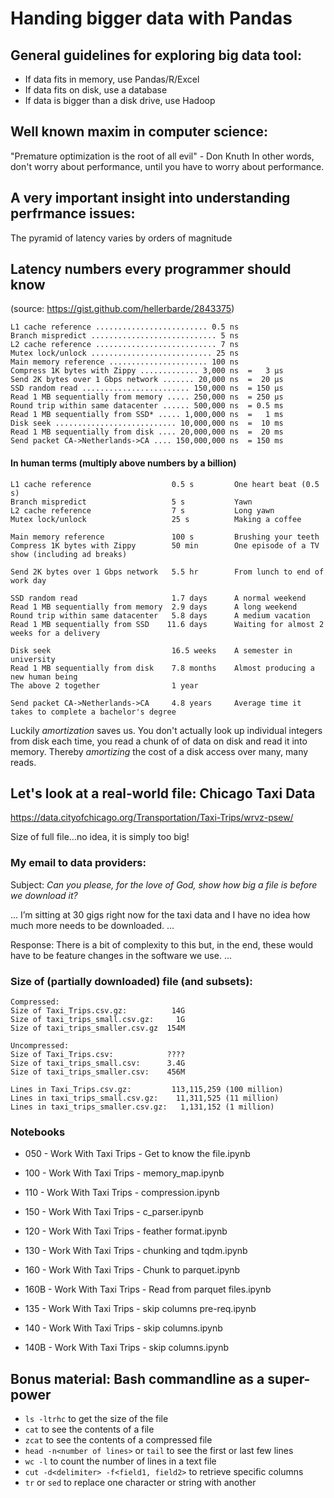# Handing bigger data with Pandas

## General guidelines for exploring big data tool:
* If data fits in memory, use Pandas/R/Excel
* If data fits on disk, use a database
* If data is bigger than a disk drive, use Hadoop

## Well known maxim in computer science:
"Premature optimization is the root of all evil" - Don Knuth
In other words, don't worry about performance, until you have to worry about performance.

## A very important insight into understanding perfrmance issues: 
The pyramid of latency varies by orders of magnitude

## Latency numbers every programmer should know
(source: https://gist.github.com/hellerbarde/2843375)

```
L1 cache reference ......................... 0.5 ns
Branch mispredict ............................ 5 ns
L2 cache reference ........................... 7 ns
Mutex lock/unlock ........................... 25 ns
Main memory reference ...................... 100 ns             
Compress 1K bytes with Zippy ............. 3,000 ns  =   3 µs
Send 2K bytes over 1 Gbps network ....... 20,000 ns  =  20 µs
SSD random read ........................ 150,000 ns  = 150 µs
Read 1 MB sequentially from memory ..... 250,000 ns  = 250 µs
Round trip within same datacenter ...... 500,000 ns  = 0.5 ms
Read 1 MB sequentially from SSD* ..... 1,000,000 ns  =   1 ms
Disk seek ........................... 10,000,000 ns  =  10 ms
Read 1 MB sequentially from disk .... 20,000,000 ns  =  20 ms
Send packet CA->Netherlands->CA .... 150,000,000 ns  = 150 ms
```

#### In human terms (multiply above numbers by a billion)

```
L1 cache reference                  0.5 s         One heart beat (0.5 s)
Branch mispredict                   5 s           Yawn
L2 cache reference                  7 s           Long yawn
Mutex lock/unlock                   25 s          Making a coffee

Main memory reference               100 s         Brushing your teeth
Compress 1K bytes with Zippy        50 min        One episode of a TV show (including ad breaks)

Send 2K bytes over 1 Gbps network   5.5 hr        From lunch to end of work day

SSD random read                     1.7 days      A normal weekend
Read 1 MB sequentially from memory  2.9 days      A long weekend
Round trip within same datacenter   5.8 days      A medium vacation
Read 1 MB sequentially from SSD    11.6 days      Waiting for almost 2 weeks for a delivery

Disk seek                           16.5 weeks    A semester in university
Read 1 MB sequentially from disk    7.8 months    Almost producing a new human being
The above 2 together                1 year

Send packet CA->Netherlands->CA     4.8 years     Average time it takes to complete a bachelor's degree
```
Luckily _amortization_ saves us. You don't actually look up individual integers from disk each time, you read a chunk of of data on disk and read it into memory. Thereby _amortizing_ the cost of a disk access over many, many reads.

## Let's look at a real-world file: Chicago Taxi Data
https://data.cityofchicago.org/Transportation/Taxi-Trips/wrvz-psew/

Size of full file...no idea, it is simply too big!

### My email to data providers:

Subject: *Can you please, for the love of God, show how big a file is before we download it?*

...
I’m sitting at 30 gigs right now for the taxi data and I have no idea how much more needs to be downloaded.
...

Response:
There is a bit of complexity to this but, in the end, these would have to be feature changes in the software we use. ...

### Size of (partially downloaded) file (and subsets):

```
Compressed:
Size of Taxi_Trips.csv.gz:          14G
Size of taxi_trips_small.csv.gz:     1G
Size of taxi_trips_smaller.csv.gz  154M

Uncompressed:
Size of Taxi_Trips.csv:            ????
Size of taxi_trips_small.csv:      3.4G
Size of taxi_trips_smaller.csv:    456M

Lines in Taxi_Trips.csv.gz:         113,115,259 (100 million)
Lines in taxi_trips_small.csv.gz:    11,311,525 (11 million)
Lines in taxi_trips_smaller.csv.gz:   1,131,152 (1 million)
```

### Notebooks

* 050 - Work With Taxi Trips - Get to know the file.ipynb
* 100 - Work With Taxi Trips - memory_map.ipynb
* 110 - Work With Taxi Trips - compression.ipynb
* 150 - Work With Taxi Trips - c_parser.ipynb

* 120 - Work With Taxi Trips - feather format.ipynb
* 130 - Work With Taxi Trips - chunking and tqdm.ipynb
* 160 - Work With Taxi Trips - Chunk to parquet.ipynb
* 160B - Work With Taxi Trips - Read from parquet files.ipynb

* 135 - Work With Taxi Trips - skip columns pre-req.ipynb
* 140 - Work With Taxi Trips - skip columns.ipynb
* 140B - Work With Taxi Trips - skip columns.ipynb

## Bonus material: Bash commandline as a super-power
* `ls -ltrhc` to get the size of the file
* `cat` to see the contents of a file
* `zcat` to see the contents of a compressed file
* `head -n<number of lines>` or `tail` to see the first or last few lines
* `wc -l` to count the number of lines in a text file
* `cut -d<delimiter> -f<field1, field2>` to retrieve specific columns
* `tr` or `sed` to replace one character or string with another
